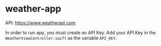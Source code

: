 # weather-app

API: https://www.weatherapi.com

In order to run app, you must create an API Key. Add your API Key in the ```WeatherViewController.swift``` as the variable ```API_KEY```.
